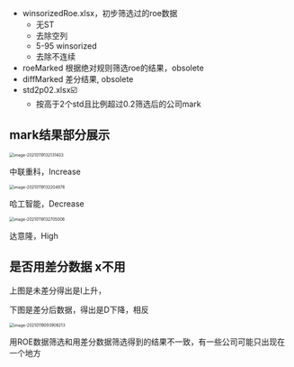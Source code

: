 - winsorizedRoe.xlsx，初步筛选过的roe数据
    - 无ST
    - 去除空列
    - 5-95 winsorized
    - 去除不连续
- roeMarked 根据绝对规则筛选roe的结果，obsolete
- diffMarked 差分结果, obsolete
- std2p02.xlsx☑️
    - 按高于2个std且比例超过0.2筛选后的公司mark



## mark结果部分展示

<img src="/Users/zch/Library/Application Support/typora-user-images/image-20210119132131403.png" alt="image-20210119132131403" style="zoom:50%;" />

中联重科，Increase

<img src="/Users/zch/Library/Application Support/typora-user-images/image-20210119132204876.png" alt="image-20210119132204876" style="zoom:50%;" />

哈工智能，Decrease

<img src="/Users/zch/Library/Application Support/typora-user-images/image-20210119132705006.png" alt="image-20210119132705006" style="zoom:50%;" />

达意隆，High





## 是否用差分数据  x不用

上图是未差分得出是I上升，

下图是差分后数据，得出是D下降，相反

<img src="/Users/zch/Library/Application Support/typora-user-images/image-20210119093908213.png" alt="image-20210119093908213" style="zoom:50%;" />

用ROE数据筛选和用差分数据筛选得到的结果不一致，有一些公司可能只出现在一个地方

